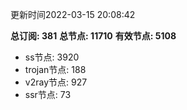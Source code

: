 更新时间2022-03-15 20:08:42

**总订阅: 381**
**总节点: 11710**
**有效节点: 5108**
- ss节点: 3920
- trojan节点: 188
- v2ray节点: 927
- ssr节点: 73
